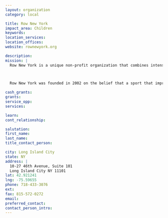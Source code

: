```yaml
---
layout: organization
category: local

title: Row New York
impact_area: Children
keywords: 
location_services: 
location_offices: 
website: rownewyork.org

description: 
mission: |
  Row New York is a unique non-profit organization that combines intensive rowing activities with individualized academic support to empower girls in New York City to pursue excellence in all facets of their lives.

  

  Row New York was founded in 2002 on the belief that a sport that improves physical and mental health and teaches the invaluable lessons of teamwork, tenacity, and commitment to self and others should be available to the youth of New York City. We began with a borrowed boat and eight eager participants, and now serve over 300 girls a year with a boathouse full of equipment

cash_grants: 
grants: 
service_opp: 
services: 

learn: 
cont_relationship: 

salutation: 
first_name: 
last_name: 
title_contact_person: 

city: Long Island City
state: NY
address: |
  10-27 46th Avenue, Suite 101  
  Long Island City NY 11101
lat: 42.921241
lng: -75.59655
phone: 718-433-3076
ext: 
fax: 815-572-0272
email: 
preferred_contact: 
contact_person_intro: 
---
```

